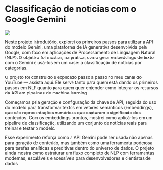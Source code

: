 # Classificação de noticias com o Google Gemini

![](https://static.significados.com.br/foto/noticia-og.jpg?class=ogImageRectangle)

Neste projeto introdutório, explorei os primeiros passos para utilizar a API do modelo Gemini, uma plataforma de IA generativa desenvolvida pela Google, com foco em aplicações de Processamento de Linguagem Natural (NLP). O objetivo foi mostrar, na prática, como gerar embeddings de texto com o Gemini e usá-los em um case: a classificação de notícias por categorias.

O projeto foi construído e explicado passo a passo no meu canal do YouTube — assista aqui. Ele serve tanto para quem está dando os primeiros passos em NLP quanto para quem quer entender como integrar os recursos da API em pipelines de machine learning.

Começamos pela geração e configuração da chave de API, seguida do uso do modelo para transformar textos em vetores semânticos (embeddings), que são representações numéricas que capturam o significado dos conteúdos. Com os embeddings prontos, mostrei como aplicá-los em um pipeline de classificação, utilizando um conjunto de notícias reais para treinar e testar o modelo.

Esse experimento reforça como a API Gemini pode ser usada não apenas para geração de conteúdo, mas também como uma ferramenta poderosa para tarefas analíticas e preditivas dentro do universo de dados. O projeto ainda mostra como estruturar um fluxo completo de NLP com ferramentas modernas, escaláveis e acessíveis para desenvolvedores e cientistas de dados.



